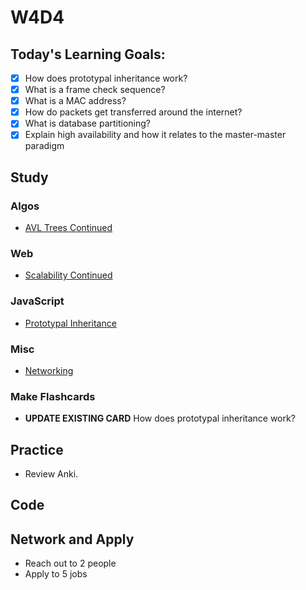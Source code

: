 # W4D4

## Today's Learning Goals:

- [x] How does prototypal inheritance work?
- [x] What is a frame check sequence?
- [x] What is a MAC address?
- [x] How do packets get transferred around the internet?
- [x] What is database partitioning?
- [x] Explain high availability and how it relates to the master-master paradigm

## Study

### Algos

* [AVL Trees Continued](https://www.youtube.com/watch?v=FNeL18KsWPc&t)

### Web

* [Scalability Continued](https://www.youtube.com/watch?v=-W9F__D3oY4&t)

### JavaScript

* [Prototypal Inheritance](https://medium.freecodecamp.org/the-definitive-javascript-handbook-for-a-developer-interview-44ffc6aeb54e)

### Misc

* [Networking](https://www.youtube.com/playlist?list=PLowKtXNTBypH19whXTVoG3oKSuOcw_XeW)

### Make Flashcards

* **UPDATE EXISTING CARD** How does prototypal inheritance work?

## Practice

* Review Anki.

## Code

## Network and Apply

* Reach out to 2 people
* Apply to 5 jobs
